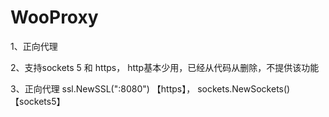 # WooProxy


1、正向代理

2、支持sockets 5 和 https， http基本少用，已经从代码从删除，不提供该功能

3、正向代理 ssl.NewSSL(":8080") 【https】， sockets.NewSockets()【sockets5】
